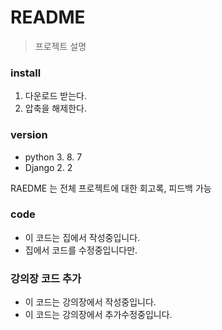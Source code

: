 # README
> 프로젝트 설명

### install
1. 다운로드 받는다.
2. 압축을 해제한다. 

### version
- python 3. 8. 7
- Django 2. 2

 RAEDME 는 전체 프로젝트에 대한 회고록, 피드백 가능


 ### code
- 이 코드는 집에서 작성중입니다.
- 집에서 코드를 수정중입니다만.

### 강의장 코드 추가 
- 이 코드는 강의장에서 작성중입니다.
- 이 코드는 강의장에서 추가수정중입니다. 